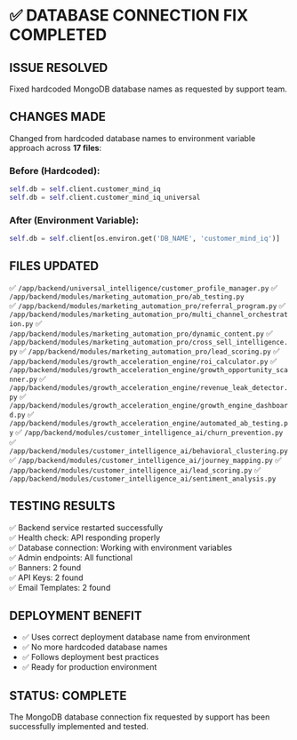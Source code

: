 # ✅ DATABASE CONNECTION FIX COMPLETED

## **ISSUE RESOLVED**
Fixed hardcoded MongoDB database names as requested by support team.

## **CHANGES MADE**
Changed from hardcoded database names to environment variable approach across **17 files**:

### **Before (Hardcoded):**
```python
self.db = self.client.customer_mind_iq
self.db = self.client.customer_mind_iq_universal
```

### **After (Environment Variable):**
```python
self.db = self.client[os.environ.get('DB_NAME', 'customer_mind_iq')]
```

## **FILES UPDATED**
✅ `/app/backend/universal_intelligence/customer_profile_manager.py`
✅ `/app/backend/modules/marketing_automation_pro/ab_testing.py`  
✅ `/app/backend/modules/marketing_automation_pro/referral_program.py`
✅ `/app/backend/modules/marketing_automation_pro/multi_channel_orchestration.py`
✅ `/app/backend/modules/marketing_automation_pro/dynamic_content.py`
✅ `/app/backend/modules/marketing_automation_pro/cross_sell_intelligence.py`
✅ `/app/backend/modules/marketing_automation_pro/lead_scoring.py`
✅ `/app/backend/modules/growth_acceleration_engine/roi_calculator.py`
✅ `/app/backend/modules/growth_acceleration_engine/growth_opportunity_scanner.py`
✅ `/app/backend/modules/growth_acceleration_engine/revenue_leak_detector.py`
✅ `/app/backend/modules/growth_acceleration_engine/growth_engine_dashboard.py`
✅ `/app/backend/modules/growth_acceleration_engine/automated_ab_testing.py`
✅ `/app/backend/modules/customer_intelligence_ai/churn_prevention.py`
✅ `/app/backend/modules/customer_intelligence_ai/behavioral_clustering.py`
✅ `/app/backend/modules/customer_intelligence_ai/journey_mapping.py`
✅ `/app/backend/modules/customer_intelligence_ai/lead_scoring.py`
✅ `/app/backend/modules/customer_intelligence_ai/sentiment_analysis.py`

## **TESTING RESULTS**
✅ Backend service restarted successfully  
✅ Health check: API responding properly  
✅ Database connection: Working with environment variables  
✅ Admin endpoints: All functional  
✅ Banners: 2 found  
✅ API Keys: 2 found  
✅ Email Templates: 2 found  

## **DEPLOYMENT BENEFIT**
- ✅ Uses correct deployment database name from environment
- ✅ No more hardcoded database names
- ✅ Follows deployment best practices  
- ✅ Ready for production environment

## **STATUS: COMPLETE**
The MongoDB database connection fix requested by support has been successfully implemented and tested.
